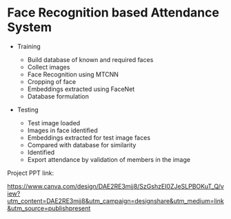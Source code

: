 # Face Recognition based Attendance System

- Training

    - Build database of known and required faces
    - Collect images
    - Face Recognition using MTCNN
    - Cropping of face
    - Embeddings extracted using FaceNet
    - Database formulation

- Testing

    - Test image loaded
    - Images in face identified
    - Embeddings extracted for test image faces
    - Compared with database for similarity
    - Identified
    - Export attendance by validation of members in the image


Project PPT link: 

https://www.canva.com/design/DAE2RE3mjj8/SzGshzEI0ZJeSLPBOKuT_Q/view?utm_content=DAE2RE3mjj8&utm_campaign=designshare&utm_medium=link&utm_source=publishpresent
